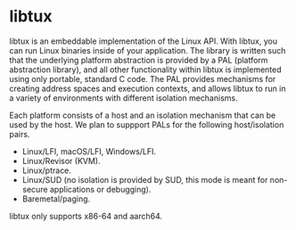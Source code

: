 # libtux

libtux is an embeddable implementation of the Linux API. With libtux, you can
run Linux binaries inside of your application. The library is written such that
the underlying platform abstraction is provided by a PAL (platform abstraction
library), and all other functionality within libtux is implemented using only
portable, standard C code. The PAL provides mechanisms for creating address
spaces and execution contexts, and allows libtux to run in a variety of
environments with different isolation mechanisms.

Each platform consists of a host and an isolation mechanism that can be used by
the host. We plan to suppport PALs for the following host/isolation pairs.

* Linux/LFI, macOS/LFI, Windows/LFI.
* Linux/Revisor (KVM).
* Linux/ptrace.
* Linux/SUD (no isolation is provided by SUD, this mode is meant for non-secure
  applications or debugging).
* Baremetal/paging.

libtux only supports x86-64 and aarch64.
